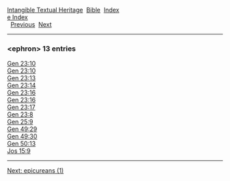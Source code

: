 [Intangible Textual Heritage](../../index)  [Bible](../index) 
[Index](index)   
[e Index](_e_)  
  [Previous](c03804)  [Next](c03806) 

------------------------------------------------------------------------

### &lt;ephron&gt; 13 entries

[Gen 23:10](../kjv/gen023.htm#010)  
[Gen 23:10](../kjv/gen023.htm#010)  
[Gen 23:13](../kjv/gen023.htm#013)  
[Gen 23:14](../kjv/gen023.htm#014)  
[Gen 23:16](../kjv/gen023.htm#016)  
[Gen 23:16](../kjv/gen023.htm#016)  
[Gen 23:17](../kjv/gen023.htm#017)  
[Gen 23:8](../kjv/gen023.htm#008)  
[Gen 25:9](../kjv/gen025.htm#009)  
[Gen 49:29](../kjv/gen049.htm#029)  
[Gen 49:30](../kjv/gen049.htm#030)  
[Gen 50:13](../kjv/gen050.htm#013)  
[Jos 15:9](../kjv/jos015.htm#009)  

------------------------------------------------------------------------

[Next: epicureans (1)](c03806)
